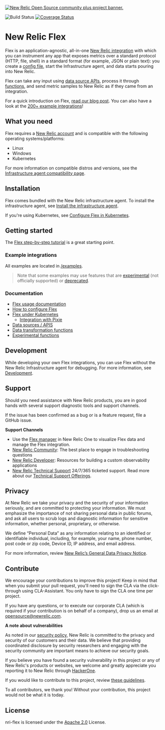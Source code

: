 <a href="https://opensource.newrelic.com/oss-category/#community-plus"><picture><source media="(prefers-color-scheme: dark)" srcset="https://github.com/newrelic/opensource-website/raw/main/src/images/categories/dark/Community_Plus.png"><source media="(prefers-color-scheme: light)" srcset="https://github.com/newrelic/opensource-website/raw/main/src/images/categories/Community_Plus.png"><img alt="New Relic Open Source community plus project banner." src="https://github.com/newrelic/opensource-website/raw/main/src/images/categories/Community_Plus.png"></picture></a>

![Build Status](https://github.com/newrelic/nri-flex/actions/workflows/push_pr.yml/badge.svg)
[![Coverage Status](https://coveralls.io/repos/github/newrelic/nri-flex/badge.svg?branch=master)](https://coveralls.io/github/newrelic/nri-flex?branch=master)

# New Relic Flex

Flex is an application-agnostic, all-in-one [New Relic integration](https://docs.newrelic.com/docs/integrations) with which you can instrument any app that exposes metrics over a standard protocol (HTTP, file, shell) in a standard format (for example, JSON or plain text): you create a [config file](/docs/basics/configure.md), start the Infrastructure agent, and data starts pouring into New Relic.

Flex can take any input using [data source APIs](/docs/apis/README.md), process it through [functions](/docs/basics/functions.md), and send metric samples to New Relic as if they came from an integration.

For a quick introduction on Flex, [read our blog post](https://blog.newrelic.com/product-news/how-to-use-new-relic-flex/). You can also have a look at the [200+ example integrations](#example-integrations)!

## What you need

Flex requires a [New Relic account](https://docs.newrelic.com/docs/accounts/accounts-billing/account-setup/create-your-new-relic-account) and is compatible with the following operating systems/platforms:

- Linux
- Windows
- Kubernetes

For more information on compatible distros and versions, see the [Infrastructure agent compatibility page](https://docs.newrelic.com/docs/infrastructure/new-relic-infrastructure/getting-started/compatibility-requirements-new-relic-infrastructure).

## Installation

Flex comes bundled with the New Relic infrastructure agent. To install the infrastructure agent, see [Install the infrastructure agent](https://docs.newrelic.com/docs/infrastructure/install-infrastructure-agent/get-started/install-infrastructure-agent-new-relic).

If you're using Kubernetes, see [Configure Flex in Kubernetes](https://github.com/newrelic/nri-flex/blob/master/docs/basics/k8s_configure.md).

## Getting started

The [Flex step-by-step tutorial](./docs/basic-tutorial.md) is a great starting point.

### Example integrations

All examples are located in [/examples](https://github.com/newrelic/nri-flex/tree/master/examples).

> Note that some examples may use features that are [experimental](https://github.com/newrelic/nri-flex/tree/master/docs/experimental) (not officially supported) or [deprecated](https://github.com/newrelic/nri-flex/tree/master/docs/experimental).

### Documentation

- [Flex usage documentation](docs/README.md)
- [How to configure Flex](/docs/basics/configure.md)
- [Flex under Kubernetes](/docs/basics/k8s_configure.md)
  - [Integration with Pixie](/examples/pixieExample/README.md)
- [Data sources / APIS](/docs/apis/README.md)
- [Data transformation functions](docs/basics/functions.md)
- [Experimental functions](docs/experimental/functions.md)

## Development

While developing your own Flex integrations, you can use Flex without the New Relic Infrastructure agent for debugging. For more information, see [Development](/docs/development.md).

## Support

Should you need assistance with New Relic products, you are in good hands with several support diagnostic tools and support channels.

If the issue has been confirmed as a bug or is a feature request, file a GitHub issue.

**Support Channels**

* Use the [Flex manager](https://github.com/newrelic/nr1-flex-manager) in New Relic One to visualize Flex data and manage the Flex integration.
* [New Relic Community](https://forum.newrelic.com/): The best place to engage in troubleshooting questions
* [New Relic Developer](https://developer.newrelic.com/): Resources for building a custom observability applications
* [New Relic Technical Support](https://support.newrelic.com/) 24/7/365 ticketed support. Read more about our [Technical Support Offerings](https://docs.newrelic.com/docs/licenses/license-information/general-usage-licenses/support-plan).

## Privacy

At New Relic we take your privacy and the security of your information seriously, and are committed to protecting your information. We must emphasize the importance of not sharing personal data in public forums, and ask all users to scrub logs and diagnostic information for sensitive information, whether personal, proprietary, or otherwise.

We define “Personal Data” as any information relating to an identified or identifiable individual, including, for example, your name, phone number, post code or zip code, Device ID, IP address, and email address.

For more information, review [New Relic’s General Data Privacy Notice](https://newrelic.com/termsandconditions/privacy).

## Contribute

We encourage your contributions to improve this project! Keep in mind that when you submit your pull request, you'll need to sign the CLA via the click-through using CLA-Assistant. You only have to sign the CLA one time per project.

If you have any questions, or to execute our corporate CLA (which is required if your contribution is on behalf of a company), drop us an email at opensource@newrelic.com.

**A note about vulnerabilities**

As noted in our [security policy](../../security/policy), New Relic is committed to the privacy and security of our customers and their data. We believe that providing coordinated disclosure by security researchers and engaging with the security community are important means to achieve our security goals.

If you believe you have found a security vulnerability in this project or any of New Relic's products or websites, we welcome and greatly appreciate you reporting it to New Relic through [HackerOne](https://hackerone.com/newrelic).

If you would like to contribute to this project, review [these guidelines](./CONTRIBUTING.md).

To all contributors, we thank you!  Without your contribution, this project would not be what it is today.

## License

nri-flex is licensed under the [Apache 2.0](http://apache.org/licenses/LICENSE-2.0.txt) License.
